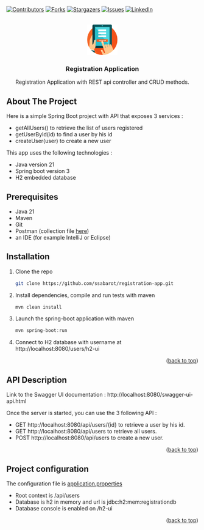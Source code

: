 <a name="readme-top"></a>

[![Contributors][contributors-shield]][contributors-url]
[![Forks][forks-shield]][forks-url]
[![Stargazers][stars-shield]][stars-url]
[![Issues][issues-shield]][issues-url]
[![LinkedIn][linkedin-shield]][linkedin-url]

<br />
<div align="center">
  <a href="https://github.com/ssabarot/registration-app">
    <img src="registration-logo.png" alt="Logo" width="80" height="80">
  </a>

<h3 align="center">Registration Application</h3>

  <p align="center">
    Registration Application with REST api controller and CRUD methods.
  </p>
</div>


## About The Project

Here is a simple Spring Boot project with API that exposes 3 services :
- getAllUsers() to retrieve the list of users registered
- getUserById(id) to find a user by his id
- createUser(user) to create a new user

This app uses the following technologies :
- Java version 21
- Spring boot version 3
- H2 embedded database


## Prerequisites
- Java 21
- Maven
- Git
- Postman (collection file [here](https://github.com/ssabarot/registration-app/postman_collection.json))
- an IDE (for example IntelliJ or Eclipse)


## Installation

1. Clone the repo
   ```sh
   git clone https://github.com/ssabarot/registration-app.git
   ```
2. Install dependencies, compile and run tests with maven
   ```sh
   mvn clean install
   ```
3. Launch the spring-boot application with maven
   ```js
   mvn spring-boot:run
   ```
4. Connect to H2 database with username at http://localhost:8080/users/h2-ui

<p align="right">(<a href="#readme-top">back to top</a>)</p>


## API Description

Link to the Swagger UI documentation : http://localhost:8080/swagger-ui-api.html

Once the server is started, you can use the 3 following API :

- GET http://localhost:8080/api/users/{id} to retrieve a user by his id.
- GET http://localhost:8080/api/users to retrieve all users.
- POST http://localhost:8080/api/users to create a new user.

<p align="right">(<a href="#readme-top">back to top</a>)</p>


## Project configuration

The configuration file is [application.properties](https://github.com/ssabarot/registration-app/src/main/resources/application.properties)
- Root context is /api/users
- Database is h2 in memory and url is jdbc:h2:mem:registrationdb
- Database console is enabled on /h2-ui

<p align="right">(<a href="#readme-top">back to top</a>)</p>


[contributors-shield]: https://img.shields.io/github/contributors/ssabarot/registration-app.svg?style=for-the-badge
[contributors-url]: https://github.com/ssabarot/registration-app/graphs/contributors
[forks-shield]: https://img.shields.io/github/forks/ssabarot/registration-app.svg?style=for-the-badge
[forks-url]: https://github.com/ssabarot/registration-app/network/members
[stars-shield]: https://img.shields.io/github/stars/ssabarot/registration-app.svg?style=for-the-badge
[stars-url]: https://github.com/ssabarot/registration-app/stargazers
[issues-shield]: https://img.shields.io/github/issues/ssabarot/registration-app.svg?style=for-the-badge
[issues-url]: https://github.com/ssabarot/registration-app/issues
[linkedin-shield]: https://img.shields.io/badge/-LinkedIn-black.svg?style=for-the-badge&logo=linkedin&colorB=555
[linkedin-url]: https://linkedin.com/in/ssabarot
[product-screenshot]: images/screenshot.png
